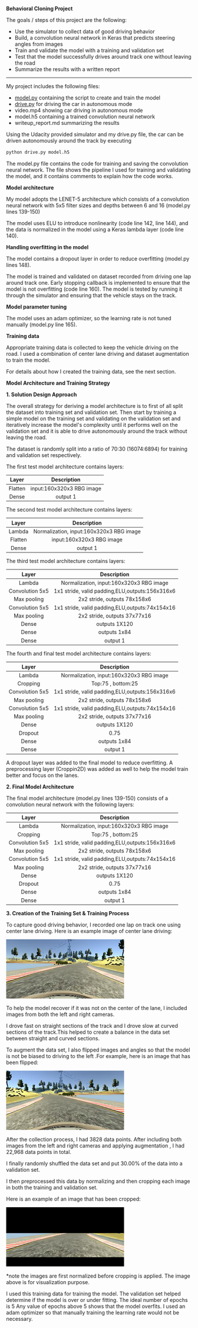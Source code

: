 
**Behavioral Cloning Project**

The goals / steps of this project are the following:
* Use the simulator to collect data of good driving behavior
* Build, a convolution neural network in Keras that predicts steering angles from images
* Train and validate the model with a training and validation set
* Test that the model successfully drives around track one without leaving the road
* Summarize the results with a written report


[//]: # (Image References)

[image1]: ./examples/model.png "Model Visualization"
[image2]: ./examples/normal.png "Normal Image"
[image3]: ./examples/flipped.png "Flipped Image"
[image4]: ./examples/cropped.png "Cropped Image"
[image5]: ./mse_vs_epoch.png "MSE VS Epoch"

---
My project includes the following files:
* [model.py](https://github.com/Noyin/SDCND-Behavioral-Cloning/blob/master/model.py) containing the script to create and train the model
* [drive.py](https://github.com/Noyin/SDCND-Behavioral-Cloning/blob/master/drive.py) for driving the car in autonomous mode
* video.mp4 showing car driving in autonomous mode
* model.h5 containing a trained convolution neural network 
* writeup_report.md summarizing the results


Using the Udacity provided simulator and my drive.py file, the car can be driven autonomously around the track by executing 
```sh
python drive.py model.h5
```

The model.py file contains the code for training and saving the convolution neural network. The file shows the pipeline I used for training and validating the model, and it contains comments to explain how the code works.

**Model architecture**

My model adopts the LENET-5 architecture which consists of a convolution neural network with 5x5 filter sizes and depths between 6 and 16 (model.py lines 139-150) 

The model uses ELU to introduce nonlinearity (code line 142, line 144), and the data is normalized in the model using a Keras lambda layer (code line 140). 

**Handling overfitting in the model**

The model contains a dropout layer in order to reduce overfitting (model.py lines 148). 

The model is trained and validated on dataset recorded from driving one lap around track one. Early stopping callback is implemented to ensure that the model is not overfitting (code line 160). The model is tested by running it through the simulator and ensuring that the vehicle stays on the track.

**Model parameter tuning**

The model uses an adam optimizer, so the learning rate is not tuned manually (model.py line 165).

**Training data**

Appropriate training data is collected to keep the vehicle driving on the road. I used a combination of center lane driving and dataset augmentation to train the model.

For details about how I created the training data, see the next section. 

**Model Architecture and Training Strategy**

**1. Solution Design Approach**

The overall strategy for deriving a model architecture is to first of all split the dataset into training set and validation set. Then start by training a simple model on the training set and validating on the validation set and iteratively increase the model's complexity until it performs well on the validation set and it is able to drive autonomously around the track without leaving the road.

The dataset is randomly split into a ratio of 70:30 (16074:6894) for training and validation set respectively.

The first test model architecture contains layers:

| Layer         		|     Description	        					  |
|:---------------------:|:-----------------------------------------------:|
| Flatten        		| input:160x320x3 RBG image   	                  |
| Dense  				| output 1        								  |


The second test model architecture contains layers:

| Layer         		|     Description	        					  |
|:---------------------:|:-----------------------------------------------:|
| Lambda        		| Normalization, input:160x320x3 RBG image   	  |
| Flatten        		| input:160x320x3 RBG image   	                  |
| Dense  				| output 1        								  |


The third test model architecture contains layers:

| Layer         		|     Description	        					  |
|:---------------------:|:-----------------------------------------------:|
| Lambda        		| Normalization, input:160x320x3 RBG image   	  |
| Convolution 5x5    	| 1x1 stride, valid padding,ELU,outputs:156x316x6 |
| Max pooling	      	| 2x2 stride,  outputs 78x158x6 				  |
| Convolution 5x5    	| 1x1 stride, valid padding,ELU,outputs:74x154x16 |
| Max pooling	      	| 2x2 stride,  outputs 37x77x16                   |
| Dense         		| outputs 1X120       						      |
| Dense         		| outputs 1x84        						      |
| Dense  				| output 1        								  |


The fourth and final test model architecture contains layers:

| Layer         		|     Description	        					  |
|:---------------------:|:-----------------------------------------------:|
| Lambda        		| Normalization, input:160x320x3 RBG image   	  |
| Cropping        		| Top:75 , bottom:25  	                          |
| Convolution 5x5    	| 1x1 stride, valid padding,ELU,outputs:156x316x6 |
| Max pooling	      	| 2x2 stride,  outputs 78x158x6 				  |
| Convolution 5x5    	| 1x1 stride, valid padding,ELU,outputs:74x154x16 |
| Max pooling	      	| 2x2 stride,  outputs 37x77x16                   |
| Dense         		| outputs 1X120       						      |
| Dropout				| 0.75								              |
| Dense         		| outputs 1x84        						      |
| Dense  				| output 1        								  |

A dropout layer was added to the final model to reduce overfitting. A preprocessing layer (Croppin2D) was added as well to help the model train better and focus on the lanes.

**2. Final Model Architecture**

The final model architecture (model.py lines 139-150) consists of a convolution neural network with the following layers:

| Layer         		|     Description	        					  |
|:---------------------:|:-----------------------------------------------:|
| Lambda        		| Normalization, input:160x320x3 RBG image   	  |
| Cropping        		| Top:75 , bottom:25  	                          |
| Convolution 5x5    	| 1x1 stride, valid padding,ELU,outputs:156x316x6 |
| Max pooling	      	| 2x2 stride,  outputs 78x158x6 				  |
| Convolution 5x5    	| 1x1 stride, valid padding,ELU,outputs:74x154x16 |
| Max pooling	      	| 2x2 stride,  outputs 37x77x16                   |
| Dense         		| outputs 1X120       						      |
| Dropout				| 0.75								              |
| Dense         		| outputs 1x84        						      |
| Dense  				| output 1        								  |


**3. Creation of the Training Set & Training Process**

To capture good driving behavior, I recorded one lap on track one using center lane driving. Here is an example image of center lane driving:

![alt text][image2]

To help the model recover if it was not on the center of the lane, I included images from both the left and right cameras.

I drove fast on straight sections of the track and I drove slow at curved sections of the track.This helped to create a balance in the data set between straight and curved sections.

To augment the data set, I also flipped images and angles so that the model is not be biased to driving to the left .For example, here is an image that has been flipped:

![alt text][image3]

After the collection process, I had 3828 data points. After including both images from the left and right cameras and  applying augmentation , I had 22,968 data points in total.

I finally randomly shuffled the data set and put 30.00% of the data into a validation set. 

I then preprocessed this data by normalizing and then cropping each image in both the training and validation set.

Here is an example of an image that has been cropped:

![alt text][image4]

*note the images are first normalized before cropping is applied. The image above is for visualization purpose.

I used this training data for training the model. The validation set helped determine if the model is over or under fitting. The ideal number of epochs is 5 Any value of epochs above 5 shows that the model overfits. I used an adam optimizer so that manually training the learning rate would not be necessary.
